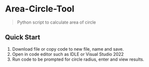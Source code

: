 # Area-Circle-Tool

> Python script to calculate area of circle

## Quick Start

1. Download file or copy code to new file, name and save.
2. Open in code editor such as IDLE or Visual Studio 2022
3. Run code to be prompted for circle radius, enter and view results.
